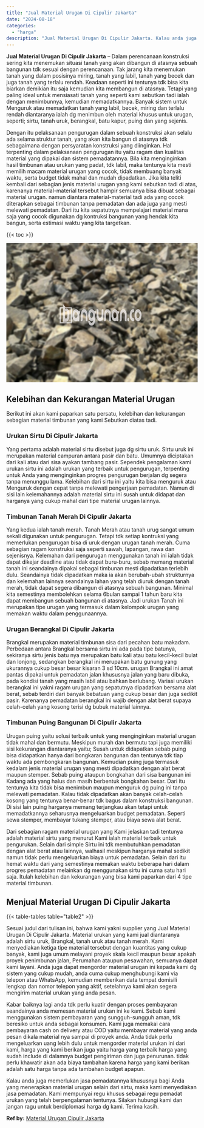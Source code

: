 ```yaml
---
title: "Jual Material Urugan Di Cipulir Jakarta"
date: "2024-08-18"
categories: 
  - "harga"
description: "Jual Material Urugan Di Cipulir Jakarta. Kalau anda juga memerlukan jasa pemadatannya khususnya bagi Anda yang menerapkan material urugan selain dari sirtu,..."
---
```


**Jual Material Urugan Di Cipulir Jakarta** – Dalam perencanaan konstruksi sering kita menemukan situasi tanah yang akan dibangun di atasnya sebuah bangunan tdk sesuai dengan perencanaan. Tak jarang kita menemukan tanah yang dalam posisinya miring, tanah yang labil, tanah yang becek dan juga tanah yang terlalu rendah. Keadaan seperti ini tentunya tdk bisa kita biarkan demikian itu saja kemudian kita membangun di atasnya. Tetapi yang paling ideal untuk mensiasati tanah yang seperti kami sebutkan tadi ialah dengan menimbunnya, kemudian memadatkannya. Banyak sistem untuk Menguruk atau memadatkan tanah yang labil, becek, miring dan terlalu rendah diantaranya ialah dg menimbun oleh material khusus untuk urugan, seperti; sirtu, tanah uruk, berangkal, batu kapur, puing dan yang sejenis.

Dengan itu pelaksanaan pengurugan dalam sebuah konstruksi akan selalu ada selama struktur tanah, yang akan kita bangun di atasnya tdk sebagaimana dengan persyaratan konstruksi yang diinginkan. Hal terpenting dalam pelaksanaan pengurugan itu yaitu ragam dan kualitas material yang dipakai dan sistem pemadatannya. Bila kita menginginkan hasil timbunan atau urukan yang padat, tdk labil, maka tentunya kita mesti memilih macam material urugan yang cocok, tidak membuang banyak waktu, serta budget tidak mahal dan mudah dipadatkan. Jika kita teliti kembali dari sebagian jenis material urugan yang kami sebutkan tadi di atas, karenanya material-material tersebut hampir semuanya bisa dibuat sebagai material urugan. namun diantara material-material tadi ada yang cocok diterapkan sebagai timbunan tanpa pemadatan dan ada juga yang mesti melewati pemadatan. Dari itu kita sepatutnya mempelajari material mana saja yang cocok digunakan dg kontruksi bangunan yang hendak kita bangun, serta estimasi waktu yang kita targetkan.

{{< toc >}}

![Jual Material Urugan Di Cipulir Jakarta](/images/jual-urugan-38.png)

## Kelebihan dan Kekurangan Material Urugan

Berikut ini akan kami paparkan satu persatu, kelebihan dan kekurangan sebagian material timbunan yang kami Sebutkan diatas tadi.

### Urukan Sirtu Di Cipulir Jakarta

Yang pertama adalah material sirtu disebut juga dg sirtu uruk. Sirtu uruk ini merupakan material campuran antara pasir dan batu. Umumnya diciptakan dari kali atau dari sisa ayakan tambang pasir. Sependek pengalaman kami urukan sirtu ini adalah urukan yang terbaik untuk pengurugan, terpenting untuk Anda yang menginginkan progres pengurugan berjalan dg segera tanpa menunggu lama. Kelebihan dari sirtu ini yaitu kita bisa menguruk atau Menguruk dengan cepat tanpa melewati pengerjaan pemadatan. Namun di sisi lain kelemahannya adalah material sirtu ini susah untuk didapat dan harganya yang cukup mahal dari tipe material urugan lainnya.

### Timbunan Tanah Merah Di Cipulir Jakarta

Yang kedua ialah tanah merah. Tanah Merah atau tanah urug sangat umum sekali digunakan untuk pengurugan. Tetapi tdk setiap kontruksi yang memerlukan pengurugan bisa di uruk dengan urugan tanah merah. Cuma sebagian ragam konstruksi saja seperti sawah, lapangan, rawa dan sejenisnya. Kelemahan dari pengurugan menggunakan tanah ini ialah tidak dapat dikejar deadline atau tidak dapat buru-buru, sebab memang material tanah ini seandainya dipakai sebagai timbunan mesti dipadatkan terlebih dulu. Seandainya tidak dipadatkan maka ia akan berubah-ubah strukturnya dan kelemahan lainnya seandainya lahan yang telah diuruk dengan tanah merah, tidak dapat segera dibangun di atasnya sebuah bangunan. Minimal kita semestinya membolehkan selama 6bulan sampai 1 tahun baru kita dapat membangun sebuah bangunan di atasnya. Jadi urukan Tanah ini merupakan tipe urugan yang termasuk dalam kelompok urugan yang memakan waktu dalam penggunaannya.

### Urugan Berangkal Di Cipulir Jakarta

Brangkal merupakan material timbunan sisa dari pecahan batu makadam. Perbedaan antara Brangkal bersama sirtu ini ada pada tipe batunya, sekiranya sirtu jenis batu nya merupakan batu kali atau batu kecil-kecil bulat dan lonjong, sedangkan berangkal ini merupakan batu gunung yang ukurannya cukup besar besar kisaran 3 sd 10cm. urugan Brangkal ini amat pantas dipakai untuk pemadatan jalan khususnya jalan yang baru dibuka, pada kondisi tanah yang masih labil atau bahkan berlubang. Variasi urukan berangkal ini yakni ragam urugan yang sepatutnya dipadatkan bersama alat berat, sebab terdiri dari banyak bebatuan yang cukup besar dan juga sedikit pasir. Karenanya pemadatan berangkal ini wajib dengan alat berat supaya celah-celah yang kosong terisi dg bubuk material lainnya.

### Timbunan Puing Bangunan Di Cipulir Jakarta

Urugan puing yaitu solusi terbaik untuk yang menginginkan material urugan tidak mahal dan bermutu. Meskipun murah dan bermutu tapi juga memiliki sisi kekurangan diantaranya yaitu; Susah untuk didapatkan sebab puing bisa didapatkan hanya dari bongkaran bangunan dan tentunya tdk tiap waktu ada pembongkaran bangunan. Kemudian puing juga termasuk kedalam jenis material urugan yang mesti dipadatkan dengan alat berat maupun stemper. Sebab puing ataupun bongkahan dari sisa bangunan ini Kadang ada yang halus dan masih berbentuk bongkahan besar. Dari itu tentunya kita tidak bisa menimbun maupun menguruk dg puing ini tanpa melewati pemadatan. Kalau tidak dipadatkan akan banyak celah-celah kosong yang tentunya benar-benar tdk bagus dalam konstruksi bangunan. Di sisi lain puing harganya memang terjangkau akan tetapi untuk memadatkannya seharusnya mengeluarkan budget pemadatan. Seperti sewa stemper, membayar tukang stemper, atau biaya sewa alat berat.

Dari sebagian ragam material urugan yang Kami jelaskan tadi tentunya adalah material sirtu yang menurut Kami ialah material terbaik untuk pengurukan. Selain dari simple Sirtu ini tdk membutuhkan pemadatan dengan alat berat atau lainnya, walhasil meskipun harganya mahal sedikit namun tidak perlu mengeluarkan biaya untuk pemadatan. Selain dari itu hemat waktu dari yang semestinya memakan waktu beberapa hari dalam progres pemadatan melainkan dg menggunakan sirtu ini cuma satu hari saja. Itulah kelebihan dan kekurangan yang bisa kami paparkan dari 4 tipe material timbunan.

## Menjual Material Urugan Di Cipulir Jakarta

{{< table-tables table="table2" >}}

Sesuai judul dari tulisan ini, bahwa kami yakni supplier yang Jual Material Urugan Di Cipulir Jakarta. Material urukan yang kami jual diantaranya adalah sirtu uruk, Brangkal, tanah uruk atau tanah merah. Kami menyediakan ketiga tipe material tersebut dengan kuantitas yang cukup banyak, kami juga umum melayani proyek skala kecil maupun besar apakah proyek penimbunan jalan, Perumahan ataupun pesawahan, semuanya dapat kami layani. Anda juga dapat mengorder material urugan ini kepada kami dg sistem yang cukup mudah, anda cuma cukup menghubungi kami via telepon atau WhatsApp, kemudian memberikan data tempat domisili lengkap dan nomor telepon yang aktif, setelahnya kami akan segera mengirim material urukan yang anda pesan.

Kabar baiknya lagi anda tdk perlu kuatir dengan proses pembayaran seandainya anda memesan material urukan ini ke kami. Sebab kami menggunakan sistem pembayaran yang sungguh-sungguh aman, tdk beresiko untuk anda sebagai konsumen. Kami juga memakai cara pembayaran cash on delivery atau COD yaitu membayar material yang anda pesan dikala material nya sampai di proyek anda. Anda tidak perlu mengeluarkan uang lebih dulu untuk mengorder material urukan ini dari kami, harga yang kami berikan juga yaitu harga yang terbaik harga yang sudah include di dalamnya budget pengiriman dan juga penurunan. tidak perlu khawatir akan ada biaya tambahan karena harga yang kami berikan adalah satu harga tanpa ada tambahan budget apapun.

Kalau anda juga memerlukan jasa pemadatannya khususnya bagi Anda yang menerapkan material urugan selain dari sirtu, maka kami menyediakan jasa pemadatan. Kami mempunyai regu khusus sebagai regu pemadat urukan yang telah berpengalaman tentunya. Silakan hubungi kami dan jangan ragu untuk berdiplomasi harga dg kami. Terima kasih.

**Ref by:** [Material Urugan Cipulir Jakarta](https://id.wikipedia.org/wiki/Material)
